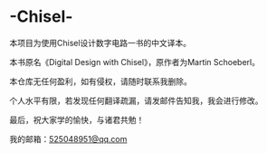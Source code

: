 # -Chisel-
本项目为使用Chisel设计数字电路一书的中文译本。

本书原名《Digital Design with Chisel》，原作者为Martin Schoeberl。

  本仓库无任何盈利，如有侵权，请随时联系我删除。

  个人水平有限，若发现任何翻译疏漏，请发邮件告知我，我会进行修改。

  最后，祝大家学的愉快，与诸君共勉！
  
  我的邮箱：525048951@qq.com
